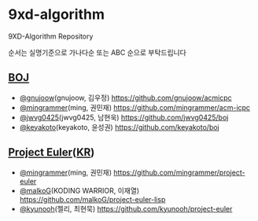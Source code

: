 # 9xd-algorithm
9XD-Algorithm Repository

순서는 실명기준으로 가나다순 또는 ABC 순으로 부탁드립니다


## [BOJ](https://www.acmicpc.net/)
- [@gnujoow](https://github.com/gnujoow)(gnujoow, 김우정) https://github.com/gnujoow/acmicpc
- [@mingrammer](https://github.com/mingrammer)(ming, 권민재) https://github.com/mingrammer/acm-icpc
- [@jwvg0425](https://github.com/jwvg0425)(jwvg0425, 남현욱) https://github.com/jwvg0425/boj
- [@keyakoto](https://github.com/keyakoto)(keyakoto, 윤성권) https://github.com/keyakoto/boj


## [Project Euler](https://projecteuler.net/)([KR](http://euler.synap.co.kr/))
- [@mingrammer](https://github.com/mingrammer)(ming, 권민재) https://github.com/mingrammer/project-euler
- [@malkoG](https://github.com/malkoG)(KODING WARRIOR, 이재열) https://github.com/malkoG/project-euler-lisp
- [@kyunooh](https://github.com/kyunooh)(젤리, 최현묵) https://github.com/kyunooh/project-euler 
